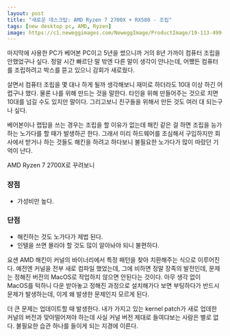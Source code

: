 ```yaml
---
layout: post
title: "새로운 데스크탑: AMD Ryzen 7 2700X + RX580 - 조립"
tags: [new desktop pc, AMD, Ryzen]
image: https://c1.neweggimages.com/NeweggImage/ProductImage/19-113-499-V01.jpg
---
```


마지막에 사용한 PC가 베어본 PC이고 5년을 썼으니까 거의 8년 가까이 컴퓨터 조립을 안했었구나 싶다. 정말 시간 빠르단 말 밖엔 다른 말이 생각이 안나는데, 어쨌든 컴퓨터를 조립하려고 박스를 뜯고 있으니 감회가 새로웠다.

살면서 컴퓨터 조립을 몇 대나 하게 될까 생각해보니 재미로 하더라도 10대 이상 하긴 어렵구나 했다. 물론 나를 위해 만드는 것을 말한다. 타인을 위해 만들어주는 것으로 치면 10대를 넘길 수도 있지만 말이다. 그리고보니 친구들을 위해서 만든 것도 여러 대 되는구나 싶다. 

베어본이나 랩탑을 쓰는 경우는 조립을 할 이유가 없는데 해킨 같은 걸 하면 조립을 능가하는 노가다를 할 때가 발생하곤 한다. 그래서 미리 하드웨어를 조심해서 구입하지만 회사에서 받거나 하는 것들도 해킨을 하려고 하다보니 불필요한 노가다가 많이 따랐던 기억이 난다.

AMD Ryzen 7 2700X로 꾸려보니

### 장점
- 가성비만 높다.

### 단점
- 해킨하는 것도 노가다가 제법 된다.
- 인텔을 쓰면 몰라야 할 것도 많이 알아놔야 되니 불편하다.

요샌 AMD 해킨이 커널의 바이너리에서 특정 패턴을 찾아 치환해주는 식으로 이루어진다. 예전엔 커널을 전부 새로 컴파일 했었는데, 그에 비하면 정말 장족의 발전인데, 문제는 정해진 버전의 MacOS로 작업하지 않으면 안된다는 것이다. 아무 생각 없이 MacOS를 턱하니 다운 받아놓고 정해진 과정으로 설치해가다 보면 부팅하다가 반드시 문제가 발생하는데, 이게 왜 발생한 문제인지 모르게 된다. 

더 큰 문제는 업데이트할 때 발생한다. 내가 가지고 있는 kernel patch가 새로 업데한 커널의 버전과 맞아떨어져야 하는데 사실 커널 버전 제대로 들여댜보는 사람은 별로 없다. 불필요한 습관 하나를 들이게 되는 지경에 이른다.
